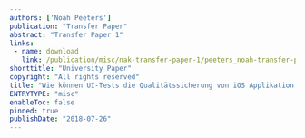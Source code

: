 ```yaml
---
authors: ['Noah Peeters']
publication: "Transfer Paper"
abstract: "Transfer Paper 1"
links:
 - name: download
   link: /publication/misc/nak-transfer-paper-1/peeters_noah-transfer-paper-1.pdf
shorttitle: "University Paper"
copyright: "All rights reserved"
title: "Wie können UI-Tests die Qualitätssicherung von iOS Applikation verbessern?"
ENTRYTYPE: "misc"
enableToc: false
pinned: true
publishDate: "2018-07-26"
---
```

